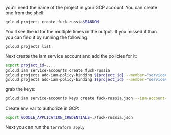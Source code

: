 you'll need the name of the project in your GCP account. You can create one from the shell:
```bash
gcloud projects create fuck-russia$RANDOM
```
You'll see the id for the multiple times in the output. If you missed it than you can find it by running the following:
```bash
gcloud projects list
```
Next create the iam service account and add the policies for it:
```bash
export project_id=....
gcloud iam service-accounts create fuck-russia
gcloud projects add-iam-policy-binding ${project_id} --member="serviceAccount:fuck-russia@${project_id}.iam.gserviceaccount.com" --role=roles/cloudjobdiscovery.admin
gcloud projects add-iam-policy-binding ${project_id} --member="serviceAccount:fuck-russia@${project_id}.iam.gserviceaccount.com" --role=roles/compute.admin
```
grab the keys:
```bash
gcloud iam service-accounts keys create fuck-russia.json --iam-account=fuck-russia@${project_id}.iam.gserviceaccount.com
```

Create env var to authorize in GCP:
```bash
export GOOGLE_APPLICATION_CREDENTIALS=./fuck-russia.json
```

Next you can run the `terraform apply`